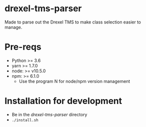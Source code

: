 # drexel-tms-parser
Made to parse out the Drexel TMS to make class selection easier to manage.

# Pre-reqs
* Python >= 3.6
* yarn >= 1.7.0
* node: >= v10.5.0
* npm: >= 6.1.0
    * Use the program N for node/npm version management

# Installation for development
* Be in the _drexel-tms-parser_ directory
* ```./install.sh```

